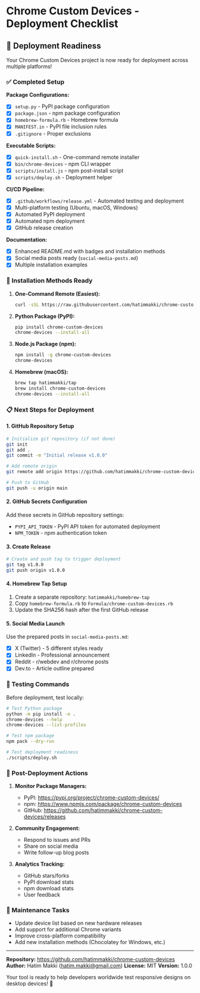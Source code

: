 # Chrome Custom Devices - Deployment Checklist

## 🚀 Deployment Readiness

Your Chrome Custom Devices project is now ready for deployment across multiple platforms!

### ✅ Completed Setup

**Package Configurations:**
- [x] `setup.py` - PyPI package configuration
- [x] `package.json` - npm package configuration  
- [x] `homebrew-formula.rb` - Homebrew formula
- [x] `MANIFEST.in` - PyPI file inclusion rules
- [x] `.gitignore` - Proper exclusions

**Executable Scripts:**
- [x] `quick-install.sh` - One-command remote installer
- [x] `bin/chrome-devices` - npm CLI wrapper
- [x] `scripts/install.js` - npm post-install script
- [x] `scripts/deploy.sh` - Deployment helper

**CI/CD Pipeline:**
- [x] `.github/workflows/release.yml` - Automated testing and deployment
- [x] Multi-platform testing (Ubuntu, macOS, Windows)
- [x] Automated PyPI deployment
- [x] Automated npm deployment
- [x] GitHub release creation

**Documentation:**
- [x] Enhanced README.md with badges and installation methods
- [x] Social media posts ready (`social-media-posts.md`)
- [x] Multiple installation examples

### 🎯 Installation Methods Ready

1. **One-Command Remote (Easiest):**
   ```bash
   curl -sSL https://raw.githubusercontent.com/hatimmakki/chrome-custom-devices/main/quick-install.sh | bash
   ```

2. **Python Package (PyPI):**
   ```bash
   pip install chrome-custom-devices
   chrome-devices --install-all
   ```

3. **Node.js Package (npm):**
   ```bash
   npm install -g chrome-custom-devices
   chrome-devices
   ```

4. **Homebrew (macOS):**
   ```bash
   brew tap hatimmakki/tap
   brew install chrome-custom-devices
   chrome-devices --install-all
   ```

### 📋 Next Steps for Deployment

#### 1. GitHub Repository Setup
```bash
# Initialize git repository (if not done)
git init
git add .
git commit -m "Initial release v1.0.0"

# Add remote origin
git remote add origin https://github.com/hatimmakki/chrome-custom-devices.git

# Push to GitHub
git push -u origin main
```

#### 2. GitHub Secrets Configuration
Add these secrets in GitHub repository settings:
- `PYPI_API_TOKEN` - PyPI API token for automated deployment
- `NPM_TOKEN` - npm authentication token

#### 3. Create Release
```bash
# Create and push tag to trigger deployment
git tag v1.0.0
git push origin v1.0.0
```

#### 4. Homebrew Tap Setup
1. Create a separate repository: `hatimmakki/homebrew-tap`
2. Copy `homebrew-formula.rb` to `Formula/chrome-custom-devices.rb`
3. Update the SHA256 hash after the first GitHub release

#### 5. Social Media Launch
Use the prepared posts in `social-media-posts.md`:
- [x] X (Twitter) - 5 different styles ready
- [x] LinkedIn - Professional announcement
- [x] Reddit - r/webdev and r/chrome posts
- [x] Dev.to - Article outline prepared

### 🧪 Testing Commands

Before deployment, test locally:
```bash
# Test Python package
python -m pip install -e .
chrome-devices --help
chrome-devices --list-profiles

# Test npm package
npm pack --dry-run

# Test deployment readiness
./scripts/deploy.sh
```

### 🎉 Post-Deployment Actions

1. **Monitor Package Managers:**
   - PyPI: https://pypi.org/project/chrome-custom-devices/
   - npm: https://www.npmjs.com/package/chrome-custom-devices
   - GitHub: https://github.com/hatimmakki/chrome-custom-devices/releases

2. **Community Engagement:**
   - Respond to issues and PRs
   - Share on social media
   - Write follow-up blog posts

3. **Analytics Tracking:**
   - GitHub stars/forks
   - PyPI download stats
   - npm download stats
   - User feedback

### 🔧 Maintenance Tasks

- Update device list based on new hardware releases
- Add support for additional Chrome variants
- Improve cross-platform compatibility
- Add new installation methods (Chocolatey for Windows, etc.)

---

**Repository:** https://github.com/hatimmakki/chrome-custom-devices
**Author:** Hatim Makki (hatim.makki@gmail.com)
**License:** MIT
**Version:** 1.0.0

Your tool is ready to help developers worldwide test responsive designs on desktop devices! 🌟
